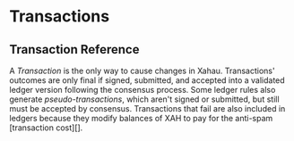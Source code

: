# Transactions

## Transaction Reference

A _Transaction_ is the only way to cause changes in Xahau. Transactions' outcomes are only final if signed, submitted, and accepted into a validated ledger version following the consensus process. Some ledger rules also generate _pseudo-transactions_, which aren't signed or submitted, but still must be accepted by consensus. Transactions that fail are also included in ledgers because they modify balances of XAH to pay for the anti-spam \[transaction cost]\[].
